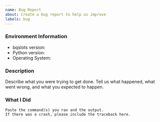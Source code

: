 ```yaml
---
name: Bug Report
about: Create a bug report to help us improve
labels: bug
---
```


<!-- Please search existing issues to avoid creating duplicates. -->

### Environment Information

-   bqslots version:
-   Python version:
-   Operating System:

### Description

Describe what you were trying to get done.
Tell us what happened, what went wrong, and what you expected to happen.

### What I Did

```
Paste the command(s) you ran and the output.
If there was a crash, please include the traceback here.
```
